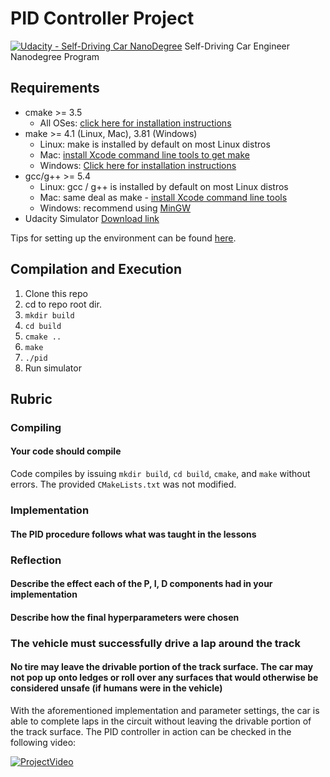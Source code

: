 # PID Controller Project

[![Udacity - Self-Driving Car NanoDegree](https://s3.amazonaws.com/udacity-sdc/github/shield-carnd.svg)](http://www.udacity.com/drive)
Self-Driving Car Engineer Nanodegree Program

## Requirements

* cmake >= 3.5
  * All OSes: [click here for installation instructions](https://cmake.org/install/)
* make >= 4.1 (Linux, Mac), 3.81 (Windows)
  * Linux: make is installed by default on most Linux distros
  * Mac: [install Xcode command line tools to get make](https://developer.apple.com/xcode/features/)
  * Windows: [Click here for installation instructions](http://gnuwin32.sourceforge.net/packages/make.htm)
* gcc/g++ >= 5.4
  * Linux: gcc / g++ is installed by default on most Linux distros
  * Mac: same deal as make - [install Xcode command line tools](https://developer.apple.com/xcode/features/)
  * Windows: recommend using [MinGW](http://www.mingw.org/)
* Udacity Simulator [Download link](https://github.com/udacity/self-driving-car-sim/releases)


Tips for setting up the environment can be found [here](https://classroom.udacity.com/nanodegrees/nd013/parts/40f38239-66b6-46ec-ae68-03afd8a601c8/modules/0949fca6-b379-42af-a919-ee50aa304e6a/lessons/f758c44c-5e40-4e01-93b5-1a82aa4e044f/concepts/23d376c7-0195-4276-bdf0-e02f1f3c665d).

## Compilation and Execution

1. Clone this repo
2. cd to repo root dir.
3. `mkdir build`
4. `cd build`
5. `cmake ..`
6. `make`
7. `./pid`
8. Run simulator

## Rubric

### Compiling

#### Your code should compile

Code compiles by issuing `mkdir build`, `cd build`, `cmake`, and `make` without errors. The provided `CMakeLists.txt` was not modified.

### Implementation

#### The PID procedure follows what was taught in the lessons

### Reflection

#### Describe the effect each of the P, I, D components had in your implementation

#### Describe how the final hyperparameters were chosen

### The vehicle must successfully drive a lap around the track

#### No tire may leave the drivable portion of the track surface. The car may not pop up onto ledges or roll over any surfaces that would otherwise be considered unsafe (if humans were in the vehicle)

With the aforementioned implementation and parameter settings, the car is able to complete laps in the circuit without leaving the drivable portion of the track surface. The PID controller in action can be checked in the following video:

[![ProjectVideo](http://img.youtube.com/vi/46Wz3tHqwPY/0.jpg)](https://www.youtube.com/watch?v=46Wz3tHqwPY "Self-Driving Car Nanodegree - PID Controller")
